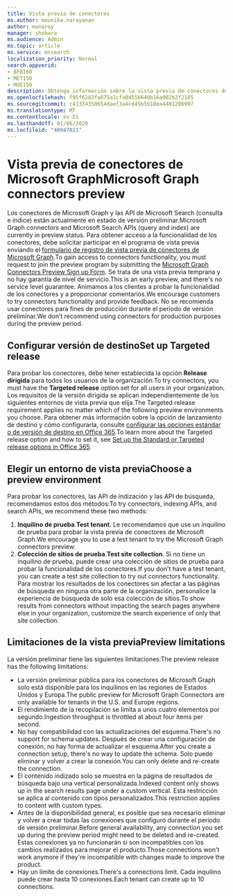 ```yaml
---
title: Vista previa de conectores
ms.author: mounika.narayanan
author: monaray
manager: shohara
ms.audience: Admin
ms.topic: article
ms.service: mssearch
localization_priority: Normal
search.appverid:
- BFB160
- MET150
- MOE150
description: Obtenga información sobre la vista previa de conectores de Microsoft Graph para Microsoft Search.
ms.openlocfilehash: f95f6283fa875a1cfa84556640b16a902b2f2185
ms.sourcegitcommit: c41334350654daef3a4cd45b5b18ea4401286997
ms.translationtype: MT
ms.contentlocale: es-ES
ms.lasthandoff: 01/06/2020
ms.locfileid: "40947021"
---
```

# <a name="microsoft-graph-connectors-preview"></a><span data-ttu-id="efaa3-103">Vista previa de conectores de Microsoft Graph</span><span class="sxs-lookup"><span data-stu-id="efaa3-103">Microsoft Graph connectors preview</span></span>

<span data-ttu-id="efaa3-104">Los conectores de Microsoft Graph y las API de Microsoft Search (consulta e índice) están actualmente en estado de versión preliminar.</span><span class="sxs-lookup"><span data-stu-id="efaa3-104">Microsoft Graph connectors and Microsoft Search APIs (query and index) are currently in preview status.</span></span> <span data-ttu-id="efaa3-105">Para obtener acceso a la funcionalidad de los conectores, debe solicitar participar en el programa de vista previa enviando el <a href="https://forms.office.com/Pages/ResponsePage.aspx?id=v4j5cvGGr0GRqy180BHbRxWYgu82J_RFnMMATAS6_chUNVYwNU1CMDNZUDBSSDZKWVo2RDJDRjRLQi4u" target="_blank">formulario de registro de vista previa de conectores de Microsoft Graph</a>.</span><span class="sxs-lookup"><span data-stu-id="efaa3-105">To gain access to connectors functionality, you must request to join the preview program by submitting the <a href="https://forms.office.com/Pages/ResponsePage.aspx?id=v4j5cvGGr0GRqy180BHbRxWYgu82J_RFnMMATAS6_chUNVYwNU1CMDNZUDBSSDZKWVo2RDJDRjRLQi4u" target="_blank">Microsoft Graph Connectors Preview Sign up Form</a>.</span></span> <span data-ttu-id="efaa3-106">Se trata de una vista previa temprana y no hay garantía de nivel de servicio.</span><span class="sxs-lookup"><span data-stu-id="efaa3-106">This is an early preview, and there's no service level guarantee.</span></span> <span data-ttu-id="efaa3-107">Animamos a los clientes a probar la funcionalidad de los conectores y a proporcionar comentarios.</span><span class="sxs-lookup"><span data-stu-id="efaa3-107">We encourage customers to try connectors functionality and provide feedback.</span></span> <span data-ttu-id="efaa3-108">No se recomienda usar conectores para fines de producción durante el período de versión preliminar.</span><span class="sxs-lookup"><span data-stu-id="efaa3-108">We don’t recommend using connectors for production purposes during the preview period.</span></span>

## <a name="set-up-targeted-release"></a><span data-ttu-id="efaa3-109">Configurar versión de destino</span><span class="sxs-lookup"><span data-stu-id="efaa3-109">Set up Targeted release</span></span>
<span data-ttu-id="efaa3-110">Para probar los conectores, debe tener establecida la opción **Release dirigida** para todos los usuarios de la organización.</span><span class="sxs-lookup"><span data-stu-id="efaa3-110">To try connectors, you must have the **Targeted release** option set for all users in your organization.</span></span> <span data-ttu-id="efaa3-111">Los requisitos de la versión dirigida se aplican independientemente de los siguientes entornos de vista previa que elija.</span><span class="sxs-lookup"><span data-stu-id="efaa3-111">The Targeted release requirement applies no matter which of the following preview environments you choose.</span></span>
<span data-ttu-id="efaa3-112">Para obtener más información sobre la opción de lanzamiento de destino y cómo configurarla, consulte <a href="https://docs.microsoft.com/office365/admin/manage/release-options-in-office-365?view=o365-worldwide" target="_blank">configurar las opciones estándar o de versión de destino en Office 365</a>.</span><span class="sxs-lookup"><span data-stu-id="efaa3-112">To learn more about the Targeted release option and how to set it, see <a href="https://docs.microsoft.com/office365/admin/manage/release-options-in-office-365?view=o365-worldwide" target="_blank">Set up the Standard or Targeted release options in Office 365</a>.</span></span>

## <a name="choose-a-preview-environment"></a><span data-ttu-id="efaa3-113">Elegir un entorno de vista previa</span><span class="sxs-lookup"><span data-stu-id="efaa3-113">Choose a preview environment</span></span> 
<span data-ttu-id="efaa3-114">Para probar los conectores, las API de indización y las API de búsqueda, recomendamos estos dos métodos:</span><span class="sxs-lookup"><span data-stu-id="efaa3-114">To try connectors, indexing APIs, and search APIs, we recommend these two methods:</span></span>
1. <span data-ttu-id="efaa3-115">**Inquilino de prueba**.</span><span class="sxs-lookup"><span data-stu-id="efaa3-115">**Test tenant**.</span></span>  <span data-ttu-id="efaa3-116">Le recomendamos que use un inquilino de prueba para probar la vista previa de conectores de Microsoft Graph.</span><span class="sxs-lookup"><span data-stu-id="efaa3-116">We encourage you to use a test tenant to try the Microsoft Graph connectors preview.</span></span>
2. <span data-ttu-id="efaa3-117">**Colección de sitios de prueba**.</span><span class="sxs-lookup"><span data-stu-id="efaa3-117">**Test site collection**.</span></span> <span data-ttu-id="efaa3-118">Si no tiene un inquilino de prueba, puede crear una colección de sitios de prueba para probar la funcionalidad de los conectores.</span><span class="sxs-lookup"><span data-stu-id="efaa3-118">If you don't have a test tenant, you can create a test site collection to try out connectors functionality.</span></span> <span data-ttu-id="efaa3-119">Para mostrar los resultados de los conectores sin afectar a las páginas de búsqueda en ninguna otra parte de la organización, personalice la experiencia de búsqueda de solo esa colección de sitios.</span><span class="sxs-lookup"><span data-stu-id="efaa3-119">To show results from connectors without impacting the search pages anywhere else in your organization, customize the search experience of only that site collection.</span></span>

## <a name="preview-limitations"></a><span data-ttu-id="efaa3-120">Limitaciones de la vista previa</span><span class="sxs-lookup"><span data-stu-id="efaa3-120">Preview limitations</span></span>
<span data-ttu-id="efaa3-121">La versión preliminar tiene las siguientes limitaciones:</span><span class="sxs-lookup"><span data-stu-id="efaa3-121">The preview release has the following limitations:</span></span>
* <span data-ttu-id="efaa3-122">La versión preliminar pública para los conectores de Microsoft Graph solo está disponible para los inquilinos en las regiones de Estados Unidos y Europa.</span><span class="sxs-lookup"><span data-stu-id="efaa3-122">The public preview for Microsoft Graph Connectors are only available for tenants in the U.S. and Europe regions.</span></span> 
* <span data-ttu-id="efaa3-123">El rendimiento de la recopilación se limita a unos cuatro elementos por segundo.</span><span class="sxs-lookup"><span data-stu-id="efaa3-123">Ingestion throughput is throttled at about four items per second.</span></span>
* <span data-ttu-id="efaa3-124">No hay compatibilidad con las actualizaciones del esquema.</span><span class="sxs-lookup"><span data-stu-id="efaa3-124">There's no support for schema updates.</span></span> <span data-ttu-id="efaa3-125">Después de crear una configuración de conexión, no hay forma de actualizar el esquema.</span><span class="sxs-lookup"><span data-stu-id="efaa3-125">After you create a connection setup, there's no way to update the schema.</span></span> <span data-ttu-id="efaa3-126">Solo puede eliminar y volver a crear la conexión.</span><span class="sxs-lookup"><span data-stu-id="efaa3-126">You can only delete and re-create the connection.</span></span>
* <span data-ttu-id="efaa3-127">El contenido indizado solo se muestra en la página de resultados de búsqueda bajo una vertical personalizada.</span><span class="sxs-lookup"><span data-stu-id="efaa3-127">Indexed content only shows up in the search results page under a custom vertical.</span></span> <span data-ttu-id="efaa3-128">Esta restricción se aplica al contenido con tipos personalizados.</span><span class="sxs-lookup"><span data-stu-id="efaa3-128">This restriction applies to content with custom types.</span></span>
* <span data-ttu-id="efaa3-129">Antes de la disponibilidad general, es posible que sea necesario eliminar y volver a crear todas las conexiones que configuró durante el período de versión preliminar.</span><span class="sxs-lookup"><span data-stu-id="efaa3-129">Before general availability, any connection you set up during the preview period might need to be deleted and re-created.</span></span> <span data-ttu-id="efaa3-130">Estas conexiones ya no funcionarán si son incompatibles con los cambios realizados para mejorar el producto.</span><span class="sxs-lookup"><span data-stu-id="efaa3-130">Those connections won't work anymore if they're incompatible with changes made to improve the product.</span></span>
* <span data-ttu-id="efaa3-131">Hay un límite de conexiones.</span><span class="sxs-lookup"><span data-stu-id="efaa3-131">There's a connections limit.</span></span> <span data-ttu-id="efaa3-132">Cada inquilino puede crear hasta 10 conexiones.</span><span class="sxs-lookup"><span data-stu-id="efaa3-132">Each tenant can create up to 10 connections.</span></span>
